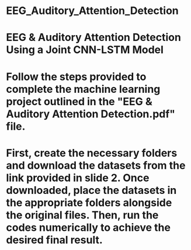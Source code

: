 # EEG_Auditory_Attention_Detection
# EEG &amp; Auditory Attention Detection Using a Joint CNN-LSTM Model
# Follow the steps provided to complete the machine learning project outlined in the "EEG & Auditory Attention Detection.pdf" file. 
# First, create the necessary folders and download the datasets from the link provided in slide 2. Once downloaded, place the datasets in the appropriate folders alongside the original files. Then, run the codes numerically to achieve the desired final result.
